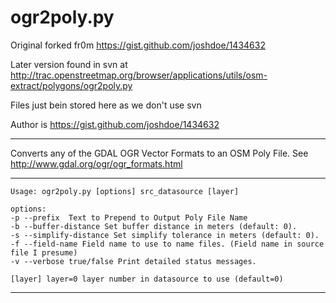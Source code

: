 ogr2poly.py
===========

Original forked fr0m https://gist.github.com/joshdoe/1434632

Later version found in svn at http://trac.openstreetmap.org/browser/applications/utils/osm-extract/polygons/ogr2poly.py


Files just bein stored here as we don't use svn

Author is https://gist.github.com/joshdoe/1434632

-----

Converts any of the GDAL OGR Vector Formats to an OSM Poly File.
See http://www.gdal.org/ogr/ogr_formats.html

-----

```
Usage: ogr2poly.py [options] src_datasource [layer]

options:
-p --prefix  Text to Prepend to Output Poly File Name
-b --buffer-distance Set buffer distance in meters (default: 0).
-s --simplify-distance Set simplify tolerance in meters (default: 0).
-f --field-name Field name to use to name files. (Field name in source file I presume)
-v --verbose true/false Print detailed status messages.

[layer] layer=0 layer number in datasource to use (default=0)

```

------

